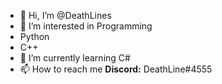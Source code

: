 - 👋 Hi, I’m @DeathLines
- 👀 I’m interested in Programming
- Python
- C++
- 🌱 I’m currently learning C#
- 📫 How to reach me **Discord:** DeathLine#4555

<!---
DeathLines/DeathLines is a ✨ special ✨ repository because its `README.md` (this file) appears on your GitHub profile.
You can click the Preview link to take a look at your changes.
--->
